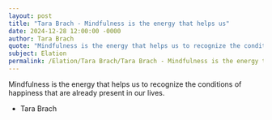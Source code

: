 ```yaml
---
layout: post
title: "Tara Brach - Mindfulness is the energy that helps us"
date: 2024-12-28 12:00:00 -0000
author: Tara Brach
quote: "Mindfulness is the energy that helps us to recognize the conditions of happiness that are already present in our lives."
subject: Elation
permalink: /Elation/Tara Brach/Tara Brach - Mindfulness is the energy that helps us
---
```


Mindfulness is the energy that helps us to recognize the conditions of happiness that are already present in our lives.

- Tara Brach
